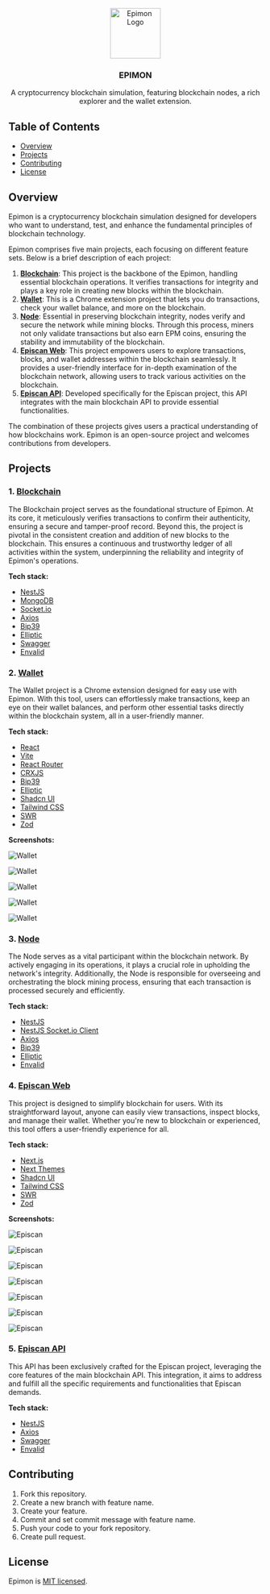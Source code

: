 <p align="center">
<img src="https://raw.githubusercontent.com/canccevik/epimon/main/.github/assets/logo.png" alt="Epimon Logo" width="100" />
</p>

<h3 align="center">EPIMON</h3>

<p align="center">A cryptocurrency blockchain simulation, featuring blockchain nodes, a rich explorer and the wallet extension.</p>

## Table of Contents

- [Overview](#overview)
- [Projects](#projects)
- [Contributing](#contributing)
- [License](#license)

## Overview

Epimon is a cryptocurrency blockchain simulation designed for developers who want to understand, test, and enhance the fundamental principles of blockchain technology.

Epimon comprises five main projects, each focusing on different feature sets. Below is a brief description of each project:

1. [**Blockchain**](#1-blockchain): This project is the backbone of the Epimon, handling essential blockchain operations. It verifies transactions for integrity and plays a key role in creating new blocks within the blockchain.
2. [**Wallet**](#2-wallet): This is a Chrome extension project that lets you do transactions, check your wallet balance, and more on the blockchain.
3. [**Node**](#3-node): Essential in preserving blockchain integrity, nodes verify and secure the network while mining blocks. Through this process, miners not only validate transactions but also earn EPM coins, ensuring the stability and immutability of the blockchain.
4. [**Episcan Web**](#4-episcan-web): This project empowers users to explore transactions, blocks, and wallet addresses within the blockchain seamlessly. It provides a user-friendly interface for in-depth examination of the blockchain network, allowing users to track various activities on the blockchain.
5. [**Episcan API**](#5-episcan-api): Developed specifically for the Episcan project, this API integrates with the main blockchain API to provide essential functionalities.

The combination of these projects gives users a practical understanding of how blockchains work. Epimon is an open-source project and welcomes contributions from developers.

## Projects

### 1. [Blockchain](https://github.com/canccevik/epimon/tree/main/apps/blockchain)

The Blockchain project serves as the foundational structure of Epimon. At its core, it meticulously verifies transactions to confirm their authenticity, ensuring a secure and tamper-proof record. Beyond this, the project is pivotal in the consistent creation and addition of new blocks to the blockchain. This ensures a continuous and trustworthy ledger of all activities within the system, underpinning the reliability and integrity of Epimon's operations.

**Tech stack:**

- [NestJS](https://github.com/nestjs/nest)
- [MongoDB](https://github.com/nestjs/mongoose)
- [Socket.io](https://www.npmjs.com/package/@nestjs/platform-socket.io)
- [Axios](https://github.com/axios/axios)
- [Bip39](https://github.com/iancoleman/bip39)
- [Elliptic](https://github.com/indutny/elliptic)
- [Swagger](https://github.com/nestjs/swagger)
- [Envalid](https://github.com/af/envalid)

### 2. [Wallet](https://github.com/canccevik/epimon/tree/main/apps/wallet)

The Wallet project is a Chrome extension designed for easy use with Epimon. With this tool, users can effortlessly make transactions, keep an eye on their wallet balances, and perform other essential tasks directly within the blockchain system, all in a user-friendly manner.

**Tech stack:**

- [React](https://github.com/facebook/react)
- [Vite](https://github.com/vitejs/vite)
- [React Router](https://github.com/remix-run/react-router)
- [CRXJS](https://github.com/crxjs/chrome-extension-tools)
- [Bip39](https://github.com/iancoleman/bip39)
- [Elliptic](https://github.com/indutny/elliptic)
- [Shadcn UI](https://github.com/shadcn-ui/ui)
- [Tailwind CSS](https://github.com/tailwindlabs/tailwindcss)
- [SWR](https://github.com/vercel/swr)
- [Zod](https://github.com/colinhacks/zod)

**Screenshots:**

![Wallet](.github/assets/screenshots/wallet/wallet-0.png)

![Wallet](.github/assets/screenshots/wallet/wallet-1.png)

![Wallet](.github/assets/screenshots/wallet/wallet-2.png)

![Wallet](.github/assets/screenshots/wallet/wallet-3.png)

![Wallet](.github/assets/screenshots/wallet/wallet-4.png)

### 3. [Node](https://github.com/canccevik/epimon/tree/main/apps/node)

The Node serves as a vital participant within the blockchain network. By actively engaging in its operations, it plays a crucial role in upholding the network's integrity. Additionally, the Node is responsible for overseeing and orchestrating the block mining process, ensuring that each transaction is processed securely and efficiently.

**Tech stack:**

- [NestJS](https://github.com/nestjs/nest)
- [NestJS Socket.io Client](https://github.com/blockcoders/nestjs-io-client)
- [Axios](https://github.com/axios/axios)
- [Bip39](https://github.com/iancoleman/bip39)
- [Elliptic](https://github.com/indutny/elliptic)
- [Envalid](https://github.com/af/envalid)

### 4. [Episcan Web](https://github.com/canccevik/epimon/tree/main/apps/episcan-web)

This project is designed to simplify blockchain for users. With its straightforward layout, anyone can easily view transactions, inspect blocks, and manage their wallet. Whether you're new to blockchain or experienced, this tool offers a user-friendly experience for all.

**Tech stack:**

- [Next.js](https://github.com/vercel/next.js)
- [Next Themes](https://github.com/pacocoursey/next-themes)
- [Shadcn UI](https://github.com/shadcn-ui/ui)
- [Tailwind CSS](https://github.com/tailwindlabs/tailwindcss)
- [SWR](https://github.com/vercel/swr)
- [Zod](https://github.com/colinhacks/zod)

**Screenshots:**

![Episcan](.github/assets/screenshots/episcan/episcan-0.png)

![Episcan](.github/assets/screenshots/episcan/episcan-1.png)

![Episcan](.github/assets/screenshots/episcan/episcan-2.png)

![Episcan](.github/assets/screenshots/episcan/episcan-3.png)

![Episcan](.github/assets/screenshots/episcan/episcan-4.png)

![Episcan](.github/assets/screenshots/episcan/episcan-5.png)

![Episcan](.github/assets/screenshots/episcan/episcan-6.png)

### 5. [Episcan API](https://github.com/canccevik/epimon/tree/main/apps/episcan-api)

This API has been exclusively crafted for the Episcan project, leveraging the core features of the main blockchain API. This integration, it aims to address and fulfill all the specific requirements and functionalities that Episcan demands.

**Tech stack:**

- [NestJS](https://github.com/nestjs/nest)
- [Axios](https://github.com/axios/axios)
- [Swagger](https://github.com/nestjs/swagger)
- [Envalid](https://github.com/af/envalid)

## Contributing

1. Fork this repository.
2. Create a new branch with feature name.
3. Create your feature.
4. Commit and set commit message with feature name.
5. Push your code to your fork repository.
6. Create pull request.

## License

Epimon is [MIT licensed](https://github.com/canccevik/epimon/blob/main/LICENSE).
